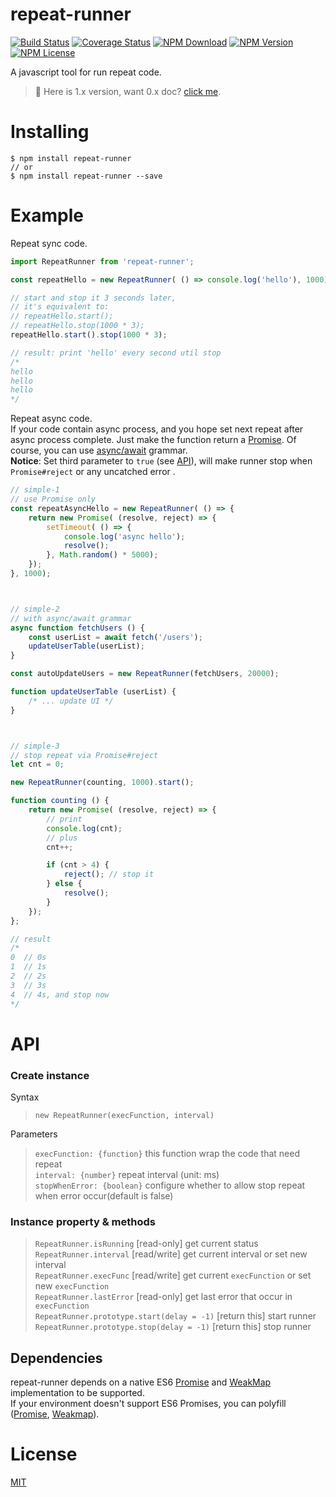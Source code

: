 # repeat-runner

[![Build Status](https://img.shields.io/circleci/project/huanguolin/repeat-runner/master.svg)](https://circleci.com/gh/huanguolin/repeat-runner)
[![Coverage Status](https://img.shields.io/codecov/c/github/Huanguolin/repeat-runner/master.svg)](https://codecov.io/github/Huanguolin/repeat-runner?branch=master)
[![NPM Download](https://img.shields.io/npm/dt/repeat-runner.svg?style=flat)](https://www.npmjs.org/package/repeat-runner)
[![NPM Version](https://img.shields.io/npm/v/repeat-runner.svg?style=flat)](https://www.npmjs.org/package/repeat-runner)
[![NPM License](https://img.shields.io/npm/l/repeat-runner.svg?style=flat)](https://www.npmjs.org/package/repeat-runner)

A javascript tool for run repeat code. 

> 📌 Here is 1.x version, want 0.x doc? [click me](https://github.com/huanguolin/repeat-runner/tree/0.x).


# Installing 

```shell
$ npm install repeat-runner
// or
$ npm install repeat-runner --save
```



# Example

Repeat sync code.
```js
import RepeatRunner from 'repeat-runner';

const repeatHello = new RepeatRunner( () => console.log('hello'), 1000);

// start and stop it 3 seconds later, 
// it's equivalent to:
// repeatHello.start();
// repeatHello.stop(1000 * 3);
repeatHello.start().stop(1000 * 3);

// result: print 'hello' every second util stop 
/*
hello
hello
hello
*/
```

Repeat async code.   
If your code contain async process, and you hope set next repeat after async process complete.
Just make the function return a [Promise](https://developer.mozilla.org/en-US/docs/Web/JavaScript/Reference/Global_Objects/Promise).
Of course, you can use [async/await](https://developer.mozilla.org/en-US/docs/Web/JavaScript/Reference/Statements/async_function) grammar.    
**Notice**: Set third parameter to `true` (see [API](https://github.com/huanguolin/repeat-runner#api)), will make runner stop when `Promise#reject` or any uncatched error .

```js
// simple-1
// use Promise only
const repeatAsyncHello = new RepeatRunner( () => {
    return new Promise( (resolve, reject) => {
        setTimeout( () => {
            console.log('async hello');
            resolve();
        }, Math.random() * 5000);
    });
}, 1000);



// simple-2
// with async/await grammar
async function fetchUsers () {
    const userList = await fetch('/users');
    updateUserTable(userList);
}

const autoUpdateUsers = new RepeatRunner(fetchUsers, 20000);

function updateUserTable (userList) {
    /* ... update UI */
}



// simple-3
// stop repeat via Promise#reject
let cnt = 0;

new RepeatRunner(counting, 1000).start();

function counting () {
    return new Promise( (resolve, reject) => {   
        // print         
        console.log(cnt);
        // plus
        cnt++;

        if (cnt > 4) {
            reject(); // stop it 
        } else { 
            resolve(); 
        }
    });
};

// result
/*
0  // 0s
1  // 1s
2  // 2s
3  // 3s
4  // 4s, and stop now
*/
```



# API

### Create instance  

Syntax
> `new RepeatRunner(execFunction, interval)`   

Parameters
> `execFunction: {function}` this function wrap the code that need repeat  
> `interval: {number}` repeat interval (unit: ms)  
> `stopWhenError: {boolean}` configure whether to allow stop repeat when error occur(default is false)

### Instance property & methods

> `RepeatRunner.isRunning` [read-only] get current status    
> `RepeatRunner.interval` [read/write] get current interval or set new interval        
> `RepeatRunner.execFunc` [read/write] get current `execFunction` or set new `execFunction`    
> `RepeatRunner.lastError` [read-only] get last error that occur in `execFunction`    
> `RepeatRunner.prototype.start(delay = -1)` [return this] start runner  
> `RepeatRunner.prototype.stop(delay = -1)` [return this] stop runner   



## Dependencies

repeat-runner depends on a native ES6 [Promise](https://developer.mozilla.org/en-US/docs/Web/JavaScript/Reference/Global_Objects/Promise) and [WeakMap](https://developer.mozilla.org/en-US/docs/Web/JavaScript/Reference/Global_Objects/WeakMap) implementation to be supported.   
If your environment doesn't support ES6 Promises, you can polyfill ([Promise](https://github.com/jakearchibald/es6-promise), [Weakmap](https://github.com/Polymer/WeakMap)).



# License
[MIT](https://opensource.org/licenses/MIT) 
